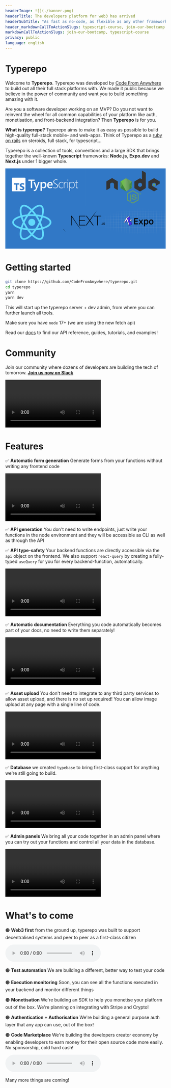 ```yaml
---
headerImage: ![](./banner.png)
headerTitle: The developers platform for web3 has arrived
headerSubTitle: "As fast as no-code, as flexible as any other framework"
header_markdownCallToActionSlugs: typescript-course, join-our-bootcamp
markdownCallToActionSlugs: join-our-bootcamp, typescript-course
privacy: public
language: english
---
```


# Typerepo

Welcome to **Typerepo**. Typerepo was developed by [Code From Anywhere](https://codefromanywhere.com) to build out all their full stack platforms with. We made it public because we believe in the power of community and want you to build something amazing with it.

Are you a software developer working on an MVP? Do you not want to reinvent the wheel for all common capabilities of your platform like auth, monetisation, and front-backend integration? Then **Typerepo** is for you.

**What is typerepo?** Typerepo aims to make it as easy as possible to build high-quality full-stack mobile- and web-apps. Think of Typerepo as a [ruby on rails](https://rubyonrails.org/) on steroids, full stack, for typescript...

Typerepo is a collection of tools, conventions and a large SDK that brings together the well-known **Typescript** frameworks: **Node.js**, **Expo.dev** and **Next.js** under 1 bigger whole.

![Our tech stack](./our-tech-stack.png)

# Getting started

```bash
git clone https://github.com/CodeFromAnywhere/typerepo.git
cd typerepo
yarn
yarn dev
```

This will start up the typerepo server + dev admin, from where you can further launch all tools.

Make sure you have `node` 17+ (we are using the new fetch api)

Read our [docs](docs) to find our API reference, guides, tutorials, and examples!

# Community

Join our community where dozens of developers are building the tech of tomorrow. [**Join us now on Slack**](https://join.slack.com/t/codefromanywhere/shared_invite/zt-1kstsx8dc-BsfwKJtEYAxh_N1BxSnoRg)

![](./readmemd1.mp4)

# Features

✅ **Automatic form generation** Generate forms from your functions without writing any frontend code

![](./mov2.mp4)

[](./mov2.placeholder.jpeg)
✅ **API generation** You don't need to write endpoints, just write your functions in the node environment and they will be accessible as CLI as well as through the API

✅ **API type-safety** Your backend functions are directly accessible via the `api` object on the frontend. We also support `react-query` by creating a fully-typed `useQuery` for you for every backend-function, automatically.

![](./mov.mp4)

✅ **Automatic documentation** Everything you code automatically becomes part of your docs, no need to write them separately!

![](./screen-recording-2022-11-24-at-184643.mp4)

✅ **Asset upload** You don't need to integrate to any third party services to allow asset upload, and there is no set up required! You can allow image upload at any page with a single line of code.

![](./screen-recording-2022-11-24-at-184923.mp4)

✅ **Database** we created `typebase` to bring first-class support for anything we're still going to build.

![](./screen-recording-2022-11-24-at-185226.mp4)

✅ **Admin panels** We bring all your code together in an admin panel where you can try out your functions and control all your data in the database.

![](./screen-recording-2022-11-24-at-185502.mp4)

# What's to come

🟠 **Web3 first** from the ground up, typerepo was built to support decentralised systems and peer to peer as a first-class citizen

![](./readmemd.wav)

🟠 **Test automation** We are building a different, better way to test your code

🟠 **Execution monitoring** Soon, you can see all the functions executed in your backend and monitor different things

🟠 **Monetisation** We're building an SDK to help you monetise your platform out of the box. We're planning on integrating with Stripe and Crypto!

🟠 **Authentication + Authorisation** We're building a general purpose auth layer that any app can use, out of the box!

🟠 **Code Marketplace** We're building the developers creator economy by enabling developers to earn money for their open source code more easily. No sponsorship, cold hard cash!

![](./readmemd1.wav)

Many more things are coming!
